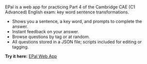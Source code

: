 EPal is a web app for practicing Part 4 of the Cambridge CAE (C1 Advanced) English exam: key word sentence transformations.

- Shows you a sentence, a key word, and prompts to complete the answer.
- Instant feedback on your answer.
- Browse questions by tag or at random.
- All questions stored in a JSON file; scripts included for editing or tagging.

**Try it here:** [EPal Web App](https://stefanolomo.github.io/EPal/web)
